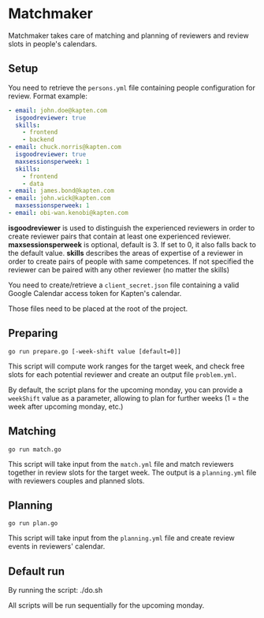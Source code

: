 # Matchmaker

Matchmaker takes care of matching and planning of reviewers and review slots in people's calendars.

## Setup

You need to retrieve the `persons.yml` file containing people configuration for review.
Format example:
```yaml
- email: john.doe@kapten.com
  isgoodreviewer: true
  skills:
    - frontend
    - backend
- email: chuck.norris@kapten.com
  isgoodreviewer: true
  maxsessionsperweek: 1
  skills:
    - frontend
    - data
- email: james.bond@kapten.com
- email: john.wick@kapten.com
  maxsessionsperweek: 1
- email: obi-wan.kenobi@kapten.com
```
**isgoodreviewer** is used to distinguish the experienced reviewers in order to create reviewer pairs that contain at least one experienced reviewer.
**maxsessionsperweek** is optional, default is 3. If set to 0, it also falls back to the default value.
**skills** describes the areas of expertise of a reviewer in order to create pairs of people with same competences. If not specified the reviewer can be paired with any other reviewer (no matter the skills)

You need to create/retrieve a `client_secret.json` file containing a valid Google Calendar
access token for Kapten's calendar.

Those files need to be placed at the root of the project.

## Preparing

    go run prepare.go [-week-shift value [default=0]]

This script will compute work ranges for the target week, and check free slots for each potential
reviewer and create an output file `problem.yml`.

By default, the script plans for the upcoming monday, you can provide a `weekShift` value as a parameter, allowing
to plan for further weeks (1 = the week after upcoming monday, etc.)

## Matching

    go run match.go

This script will take input from the `match.yml` file and match reviewers together in review slots for the target week.
The output is a `planning.yml` file with reviewers couples and planned slots.

## Planning

    go run plan.go

This script will take input from the `planning.yml` file and create review events in reviewers' calendar.


## Default run

By running the script:
    ./do.sh

All scripts will be run sequentially for the upcoming monday.
